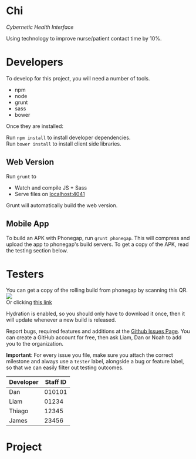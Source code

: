 Chi
===
_Cybernetic Health Interface_

Using technology to improve nurse/patient contact time by 10%.

Developers
==========

To develop for this project, you will need a number of tools.
* npm
* node
* grunt
* sass
* bower

Once they are installed:

Run `npm install` to install developer dependencies.  
Run `bower install` to install client side libraries.  

## Web Version

Run `grunt` to
* Watch and compile JS + Sass
* Serve files on [localhost:4041](localhost:4041)

Grunt will automatically build the web version.

## Mobile App
To build an APK with Phonegap, run `grunt phonegap`. This will compress and upload the app to phonegap's build
servers. To get a copy of the APK, read the testing section below.

Testers
=======
You can get a copy of the rolling build from phonegap by scanning this QR.  
![](https://chart.googleapis.com/chart?chs=116x116&cht=qr&chl=http://build.phonegap.com/apps/994926/install/?qr_key=EX4qsYtfpXmTaKqccWGh&chld=L|1&choe=UTF-8)  
Or clicking [this link](http://build.phonegap.com/apps/994926/install/?qr_key=EX4qsYtfpXmTaKqccWGh&chld=L|1&choe=UTF-8)

Hydration is enabled, so you should only have to download it once, then it will 
update whenever a new build is released.

Report bugs, required features and additions at the [Github Issues Page](https://github.com/AstralDynamics/chi/issues).
You can create a GitHub account for free, then ask Liam, Dan or Noah to add you to the organization.

__Important__: For every issue you file, make sure you attach the correct milestone and always use a `tester` label, alongside a bug or feature label, so that we can easily filter out testing outcomes.

| Developer | Staff ID |
| --------- | -------- |
| Dan       | 010101   |
| Liam      | 01234    |
| Thiago    | 12345    |
| James     | 23456    |


Project
=======
